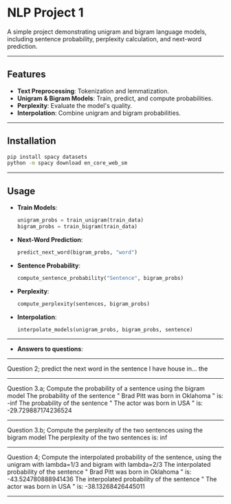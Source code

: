 # NLP Project 1

A simple project demonstrating unigram and bigram language models, including sentence probability, perplexity calculation, and next-word prediction.

---

## Features

- **Text Preprocessing**: Tokenization and lemmatization.  
- **Unigram & Bigram Models**: Train, predict, and compute probabilities.  
- **Perplexity**: Evaluate the model's quality.  
- **Interpolation**: Combine unigram and bigram probabilities.  

---

## Installation

```bash
pip install spacy datasets
python -m spacy download en_core_web_sm
```

---

## Usage

- **Train Models**:  
  ```python
  unigram_probs = train_unigram(train_data)
  bigram_probs = train_bigram(train_data)
  ```

- **Next-Word Prediction**:  
  ```python
  predict_next_word(bigram_probs, "word")
  ```

- **Sentence Probability**:  
  ```python
  compute_sentence_probability("Sentence", bigram_probs)
  ```

- **Perplexity**:  
  ```python
  compute_perplexity(sentences, bigram_probs)
  ```

- **Interpolation**:  
  ```python
  interpolate_models(unigram_probs, bigram_probs, sentence)
  ```

---

- **Answers to questions**:
**************************************************
Question 2; predict the next word in the sentence
I have house in... the
**************************************************
Question 3.a; Compute the probability of a sentence using the bigram model
The probability of the sentence " Brad Pitt was born in Oklahoma " is: -inf
The probability of the sentence " The actor was born in USA " is: -29.729887174236524
**************************************************
Question 3.b; Compute the perplexity of the two sentences using the bigram model
The perplexity of the two sentences is: inf
**************************************************
Question 4; Compute the interpolated probability of the sentence, using the unigram with lambda=1/3 and bigram with lambda=2/3
The interpolated probability of the sentence " Brad Pitt was born in Oklahoma " is: -43.524780888941436
The interpolated probability of the sentence " The actor was born in USA " is: -38.13268426445011

---